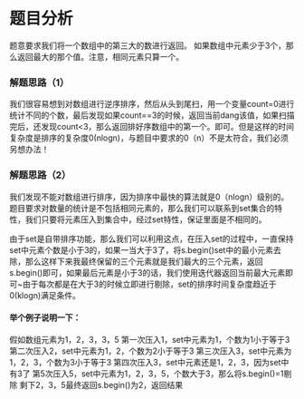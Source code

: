 # 题目分析
题意要求我们将一个数组中的第三大的数进行返回。
如果数组中元素少于3个，那么返回最大的那个值。注意，相同元素只算一个。

### 解题思路（1）
我们很容易想到对数组进行逆序排序，然后从头到尾扫，用一个变量count=0进行统计不同的个数，最后发现如果count==3的时候，返回当前dang该值，如果扫描完后，还发现count<3，那么返回排好序数组中的第一个。即可。但是这样的时间复杂度是排序的复杂度0(nlogn)，与题目中要求的0（n）不是太符合，我们必须另想办法！

### 解题思路（2）
我们发现不能对数组进行排序，因为排序中最快的算法就是0（nlogn）级别的。题目要求对数量的统计是不包括相同元素的，那么我们可以联系到set集合的特性，我们只要将元素压入到集合中，经过set特性，保证里面是不相同的。

由于set是自带排序功能，那么我们可以利用这点，在压入set的过程中，一直保持set中元素个数是小于3的，如果一当大于3了，将s.begin()set中的最小元素去除，那么这样下来我最终保留的三个元素就是我们最大的三个元素，返回s.begin()即可，如果最后元素是小于3的话，我们使用迭代器返回当前最大元素即可~由于每次都是在大于3的时候立即进行剔除，set的排序时间复杂度趋近于0(klogn)满足条件。

#### 举个例子说明一下：
假如数组元素为1，2，3，3，5
第一次压入1，set中元素为1，个数为1小于等于3
第二次压入2，set中元素为1，2，个数为2小于等于3
第三次压入3，set中元素为1，2，3，个数为3小于等于3
第四次压入3，set中元素还是1，2，3，因为set中有3了
第5次压入5，set中元素为1，2，3，5，个数大于3，那么将s.begin()=1剔除
剩下2，3，5最终返回s.begin()为2，返回结果